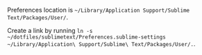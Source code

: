 Preferences location is `~/Library/Application Support/Sublime Text/Packages/User/`.

Create a link by running `ln -s ~/dotfiles/sublimetext/Preferences.sublime-settings ~/Library/Application\ Support/Sublime\ Text/Packages/User/.`.
